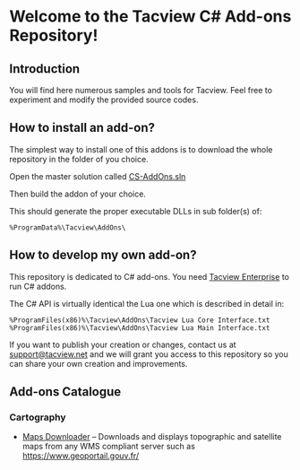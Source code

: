 # Welcome to the Tacview C# Add-ons Repository!

## Introduction

You will find here numerous samples and tools for Tacview. Feel free to experiment and modify the provided source codes.

## How to install an add-on?

The simplest way to install one of this addons is to download the whole repository in the folder of you choice.

Open the master solution called [CS-AddOns.sln](CS-AddOns.sln)

Then build the addon of your choice.

This should generate the proper executable DLLs in sub folder(s) of:

```
%ProgramData%\Tacview\AddOns\
```

## How to develop my own add-on?

This repository is dedicated to C# add-ons. You need [Tacview Enterprise](https://www.tacview.net/features/enterprise/) to run C# addons.

The C# API is virtually identical the Lua one which is described in detail in:

```
%ProgramFiles(x86)%\Tacview\AddOns\Tacview Lua Core Interface.txt
%ProgramFiles(x86)%\Tacview\AddOns\Tacview Lua Main Interface.txt
```

If you want to publish your creation or changes, contact us at support@tacview.net and we will grant you access to this repository so you can share your own creation and improvements.

## Add-ons Catalogue

### Cartography

* [Maps Downloader](MapsDownloader) – Downloads and displays topographic and satellite maps from any WMS compliant server such as https://www.geoportail.gouv.fr/
